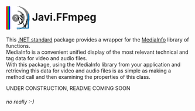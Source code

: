 # <img align="center" src="./PackageIcon.png">  Javi.FFmpeg

This [.NET standard](https://docs.microsoft.com/en-us/dotnet/standard/net-standard) package 
provides a wrapper for the [MediaInfo](https://mediaarea.net/en/MediaInfo) library of functions.<br>
MediaInfo is a convenient unified display of the most relevant technical and tag data for video and audio files.<br>
With this package, using the MediaInfo library from your application and retrieving this data for video and audio files 
is as simple as making a method call and then examining the properties of this class.<br>

UNDER CONSTRUCTION, README COMING SOON 
###### no really :-)